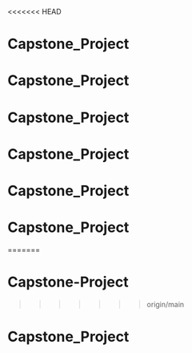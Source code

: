 <<<<<<< HEAD
# Capstone_Project
# Capstone_Project
# Capstone_Project
# Capstone_Project
# Capstone_Project
# Capstone_Project
=======
# Capstone-Project
>>>>>>> origin/main
# Capstone_Project
